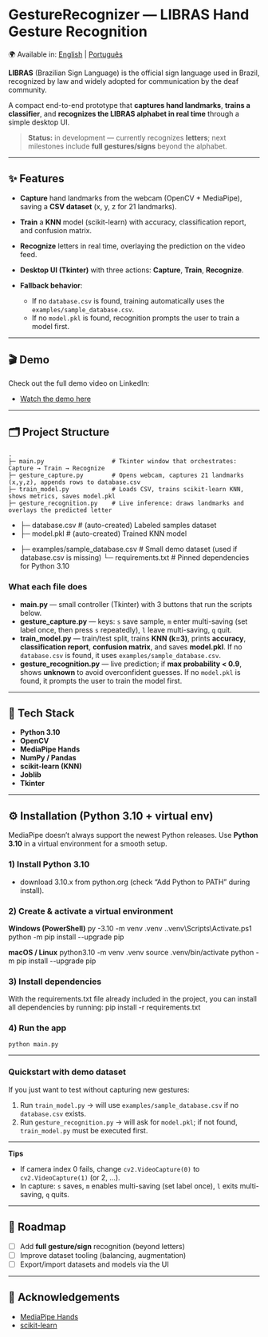 # GestureRecognizer — LIBRAS Hand Gesture Recognition

🌍 Available in: [English](README.en.md) | [Português](README.md)

**LIBRAS** (Brazilian Sign Language) is the official sign language used in Brazil, recognized by law and widely adopted for communication by the deaf community.

A compact end-to-end prototype that **captures hand landmarks**, **trains a classifier**, and **recognizes the LIBRAS alphabet in real time** through a simple desktop UI.

> **Status:** in development — currently recognizes **letters**; next milestones include **full gestures/signs** beyond the alphabet.

---

## ✨ Features
- **Capture** hand landmarks from the webcam (OpenCV + MediaPipe), saving a **CSV dataset** (x, y, z for 21 landmarks).
- **Train** a **KNN** model (scikit-learn) with accuracy, classification report, and confusion matrix.
- **Recognize** letters in real time, overlaying the prediction on the video feed.
- **Desktop UI (Tkinter)** with three actions: **Capture**, **Train**, **Recognize**.

- **Fallback behavior**:
  - If no `database.csv` is found, training automatically uses the `examples/sample_database.csv`.
  - If no `model.pkl` is found, recognition prompts the user to train a model first.


---

## 🎬 Demo

Check out the full demo video on LinkedIn:

- [Watch the demo here](https://www.linkedin.com/seu-video-aqui)


---

## 🗂️ Project Structure
    .
    ├─ main.py                   # Tkinter window that orchestrates: Capture → Train → Recognize
    ├─ gesture_capture.py        # Opens webcam, captures 21 landmarks (x,y,z), appends rows to database.csv
    ├─ train_model.py            # Loads CSV, trains scikit-learn KNN, shows metrics, saves model.pkl
    ├─ gesture_recognition.py    # Live inference: draws landmarks and overlays the predicted letter
-   ├─ database.csv              # (auto-created) Labeled samples dataset
-   ├─ model.pkl                 # (auto-created) Trained KNN model
+   ├─ examples/sample_database.csv  # Small demo dataset (used if database.csv is missing)
    └─ requirements.txt          # Pinned dependencies for Python 3.10

### What each file does
- **main.py** — small controller (Tkinter) with 3 buttons that run the scripts below.
- **gesture_capture.py** — keys: `s` save sample, `m` enter multi-saving (set label once, then press `s` repeatedly), `l` leave multi-saving, `q` quit.
- **train_model.py** — train/test split, trains **KNN (k=3)**, prints **accuracy**, **classification report**, **confusion matrix**, and saves **model.pkl**. If no `database.csv` is found, it uses `examples/sample_database.csv`.
- **gesture_recognition.py** — live prediction; if **max probability < 0.9**, shows **unknown** to avoid overconfident guesses. If no `model.pkl` is found, it prompts the user to train the model first.

---

## 🧰 Tech Stack
- **Python 3.10** 
- **OpenCV**
- **MediaPipe Hands**
- **NumPy / Pandas**
- **scikit-learn (KNN)**
- **Joblib**
- **Tkinter**

---

## ⚙️ Installation (Python 3.10 + virtual env)

MediaPipe doesn’t always support the newest Python releases. Use **Python 3.10** in a virtual environment for a smooth setup.

### 1) Install Python 3.10
-  download 3.10.x from python.org (check “Add Python to PATH” during install).

### 2) Create & activate a virtual environment

**Windows (PowerShell)**
    py -3.10 -m venv .venv
    .\.venv\Scripts\Activate.ps1
    python -m pip install --upgrade pip

**macOS / Linux**
    python3.10 -m venv .venv
    source .venv/bin/activate
    python -m pip install --upgrade pip

### 3) Install dependencies

With the requirements.txt file already included in the project, you can install all dependencies by running:
    pip install -r requirements.txt

### 4) Run the app
    python main.py

---

### Quickstart with demo dataset
If you just want to test without capturing new gestures:
1. Run `train_model.py` → will use `examples/sample_database.csv` if no `database.csv` exists.
2. Run `gesture_recognition.py` → will ask for `model.pkl`; if not found, `train_model.py` must be executed first.

---

**Tips**
- If camera index 0 fails, change `cv2.VideoCapture(0)` to `cv2.VideoCapture(1)` (or 2, …).
- In capture: `s` saves, `m` enables multi-saving (set label once), `l` exits multi-saving, `q` quits.

---

## 🧭 Roadmap
- [ ] Add **full gesture/sign** recognition (beyond letters)
- [ ] Improve dataset tooling (balancing, augmentation)
- [ ] Export/import datasets and models via the UI

---

## 🤝 Acknowledgements
- [MediaPipe Hands](https://developers.google.com/mediapipe)
- [scikit-learn](https://scikit-learn.org/)


